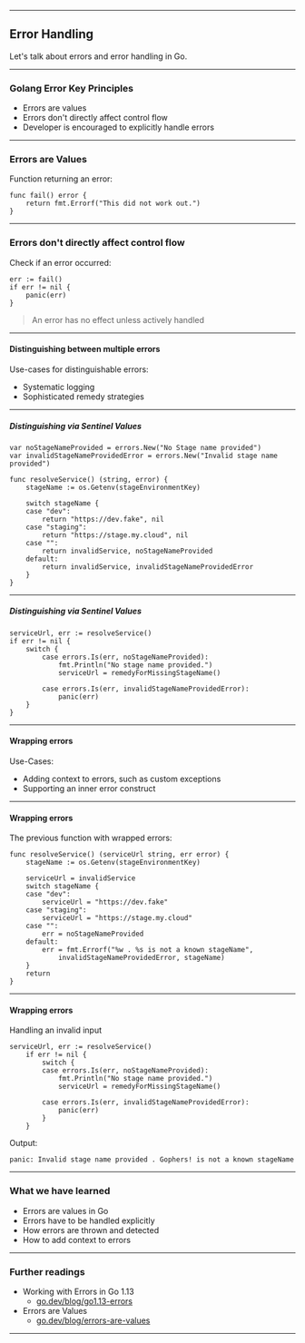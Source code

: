 <!-- .slide: data-background="img/ERROR_HANDLING/00.jpg" data-background-size="100%" data-background-position="50% 50%" -->
----

## Error Handling

Let's talk about errors and error handling in Go.

----

### Golang Error Key Principles

- Errors are values
- Errors don't directly affect control flow
- Developer is encouraged to explicitly handle errors

----

### Errors are Values

Function returning an error:

```golang
func fail() error {
    return fmt.Errorf("This did not work out.")
}
```
----
### Errors don't directly affect control flow
Check if an error occurred:

```golang
err := fail()
if err != nil {
	panic(err)
}
```
> An error has no effect unless actively handled 

----

#### Distinguishing between multiple errors

Use-cases for distinguishable errors:
- Systematic logging
- Sophisticated remedy strategies

----

##### Distinguishing via Sentinel Values

```golang
var noStageNameProvided = errors.New("No Stage name provided")
var invalidStageNameProvidedError = errors.New("Invalid stage name provided")

func resolveService() (string, error) {
	stageName := os.Getenv(stageEnvironmentKey)

	switch stageName {
	case "dev":
		return "https://dev.fake", nil
	case "staging":
		return "https://stage.my.cloud", nil
	case "":
		return invalidService, noStageNameProvided
	default:
		return invalidService, invalidStageNameProvidedError
	}
}
````
----
##### Distinguishing via Sentinel Values

```golang
serviceUrl, err := resolveService()
if err != nil {
    switch {
        case errors.Is(err, noStageNameProvided):
            fmt.Println("No stage name provided.")
            serviceUrl = remedyForMissingStageName()

        case errors.Is(err, invalidStageNameProvidedError):
            panic(err)
    }
}
````
----

#### Wrapping errors
Use-Cases:
- Adding context to errors, such as custom exceptions
- Supporting an inner error construct

----

#### Wrapping errors
The previous function with wrapped errors:

```golang
func resolveService() (serviceUrl string, err error) {
	stageName := os.Getenv(stageEnvironmentKey)

	serviceUrl = invalidService
	switch stageName {
	case "dev":
		serviceUrl = "https://dev.fake"
	case "staging":
		serviceUrl = "https://stage.my.cloud"
	case "":
		err = noStageNameProvided
	default:
		err = fmt.Errorf("%w . %s is not a known stageName", 
			invalidStageNameProvidedError, stageName)
	}
	return
}
````
----

#### Wrapping errors
Handling an invalid input

```golang
serviceUrl, err := resolveService()
	if err != nil {
		switch {
		case errors.Is(err, noStageNameProvided):
			fmt.Println("No stage name provided.")
			serviceUrl = remedyForMissingStageName()

		case errors.Is(err, invalidStageNameProvidedError):
			panic(err)
		}
	}
````

Output:
```
panic: Invalid stage name provided . Gophers! is not a known stageName
```
----

### What we have learned
* Errors are values in Go
* Errors have to be handled explicitly
* How errors are thrown and detected
* How to add context to errors

----

### Further readings
* Working with Errors in Go 1.13
  * [go.dev/blog/go1.13-errors](https://go.dev/blog/go1.13-errors)
* Errors are Values
  * [go.dev/blog/errors-are-values](https://go.dev/blog/errors-are-values)

---
